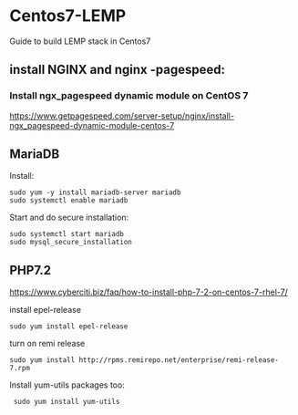 # Centos7-LEMP
Guide to build LEMP stack in Centos7


## install NGINX and nginx -pagespeed:
### Install ngx_pagespeed dynamic module on CentOS 7

https://www.getpagespeed.com/server-setup/nginx/install-ngx_pagespeed-dynamic-module-centos-7


## MariaDB
Install:
```console
sudo yum -y install mariadb-server mariadb
sudo systemctl enable mariadb
```
Start and do secure installation:
```console
sudo systemctl start mariadb
sudo mysql_secure_installation
```

## PHP7.2
https://www.cyberciti.biz/faq/how-to-install-php-7-2-on-centos-7-rhel-7/

install epel-release
```console
sudo yum install epel-release
````
turn on remi release
```console
sudo yum install http://rpms.remirepo.net/enterprise/remi-release-7.rpm
```
Install yum-utils packages too:
```console
 sudo yum install yum-utils
```

